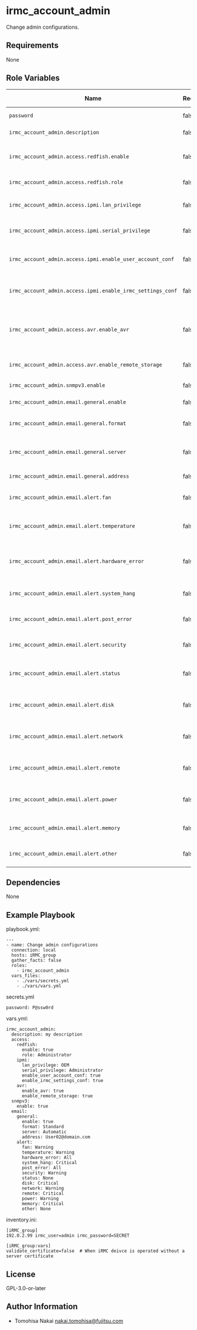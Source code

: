irmc_account_admin
==================

Change admin configurations.

Requirements
------------

None

Role Variables
--------------

| Name | Required | Default Value | Choices | Type | Description |
|------|----------|---------------|---------|------|-------------|
| `password` | false | | | str | User account password. |
| `irmc_account_admin.description` | false | | | str | User account desciption. |
| `irmc_account_admin.access.redfish.enable` | false | | | bool | User may use iRMC Redfish interface. |
| `irmc_account_admin.access.redfish.role` | false | | `Administrator` <br> `Operator` <br> `ReadOnly` | str | User account Redfish role. |
| `irmc_account_admin.access.ipmi.lan_privilege` | false | | `User` <br> `Operator` <br> `Administrator` <br> `OEM` | str | IPMI LAN channel privilege. |
| `irmc_account_admin.access.ipmi.serial_privilege` | false | | `User` <br> `Operator` <br> `Administrator` <br> `OEM` | str | IPMI serial channel privilege. |
| `irmc_account_admin.access.ipmi.enable_user_account_conf` | false | | | bool | User may configure user accounts. |
| `irmc_account_admin.access.ipmi.enable_irmc_settings_conf` | false | | | bool | User may configure iRMC settings. |
| `irmc_account_admin.access.avr.enable_avr` | false | | | bool | User may use Advanved Video Redirection (AVR). |
| `irmc_account_admin.access.avr.enable_remote_storage` | false | | | bool | User may use Remote Storage. |
| `irmc_account_admin.snmpv3.enable` | false | | | bool | User may use SNMPv3. |
| `irmc_account_admin.email.general.enable` | false | | | bool | Alert email enabled. |
| `irmc_account_admin.email.general.format` | false | | `Standard` <br> `Fixed Subject` <br> `ITS-Format` <br> `SMS` | str | Alert email format. |
| `irmc_account_admin.email.general.server` | false | | `Automatic` <br> `Primary` <br> `Secondary` | str | Preferred mail server for alert email. |
| `irmc_account_admin.email.general.address` | false | | | str | Alert email address. |
| `irmc_account_admin.email.alert.fan` | false | | `None` <br> `Critical` <br> `Warning` <br> `All` | str | Define alert level for fan sensors. |
| `irmc_account_admin.email.alert.temperature` | false | | `None` <br> `Critical` <br> `Warning` <br> `All` | str | Define alert level for temperature sensors. |
| `irmc_account_admin.email.alert.hardware_error` | false | | `None` <br> `Critical` <br> `Warning` <br> `All` | str | Define alert level for critical hardware errors. |
| `irmc_account_admin.email.alert.system_hang` | false | | `None` <br> `Critical` <br> `Warning` <br> `All` | str | Define alert level for system hang. |
| `irmc_account_admin.email.alert.post_error` | false | | `None` <br> `Critical` <br> `Warning` <br> `All` | str | Define alert level for POST errors. |
| `irmc_account_admin.email.alert.security` | false | | `None` <br> `Critical` <br> `Warning` <br> `All` | str | Define alert level for security. |
| `irmc_account_admin.email.alert.status` | false | | `None` <br> `Critical` <br> `Warning` <br> `All` | str | Define alert level for system status. |
| `irmc_account_admin.email.alert.disk` | false | | `None` <br> `Critical` <br> `Warning` <br> `All` | str | Define alert level for disk drivers & controllers. |
| `irmc_account_admin.email.alert.network` | false | | `None` <br> `Critical` <br> `Warning` <br> `All` | str | Define alert level for network interface. |
| `irmc_account_admin.email.alert.remote` | false | | `None` <br> `Critical` <br> `Warning` <br> `All` | str | Define alert level for remote management. |
| `irmc_account_admin.email.alert.power` | false | | `None` <br> `Critical` <br> `Warning` <br> `All` | str | Define alert level for system power. |
| `irmc_account_admin.email.alert.memory` | false | | `None` <br> `Critical` <br> `Warning` <br> `All` | str | Define alert level for memory. |
| `irmc_account_admin.email.alert.other` | false | | `None` <br> `Critical` <br> `Warning` <br> `All` | str | Define alert level for other. |

Dependencies
------------

None

Example Playbook
----------------

playbook.yml:

    ---
    - name: Change admin configurations
      connection: local
      hosts: iRMC_group
      gather_facts: false
      roles:
        - irmc_account_admin
      vars_files:
        - ./vars/secrets.yml
        - ./vars/vars.yml

secrets.yml

    password: P@ssw0rd

vars.yml:

    irmc_account_admin:
      description: my description
      access:
        redfish:
          enable: true
          role: Administrator
        ipmi:
          lan_privilege: OEM
          serial_privilege: Administrator
          enable_user_account_conf: true
          enable_irmc_settings_conf: true
        avr:
          enable_avr: true
          enable_remote_storage: true
      snmpv3:
        enable: true
      email:
        general:
          enable: true
          format: Standard
          server: Automatic
          address: User02@domain.com
        alert:
          fan: Warning
          temperature: Warning
          hardware_error: All
          system_hang: Critical
          post_error: All
          security: Warning
          status: None
          disk: Critical
          network: Warning
          remote: Critical
          power: Warning
          memory: Critical
          other: None

inventory.ini:

    [iRMC_group]
    192.0.2.99 irmc_user=admin irmc_password=SECRET

    [iRMC_group:vars]
    validate_certificate=false  # When iRMC deivce is operated without a server certificate

License
-------

GPL-3.0-or-later

Author Information
------------------

- Tomohisa Nakai <nakai.tomohisa@fujitsu.com>
